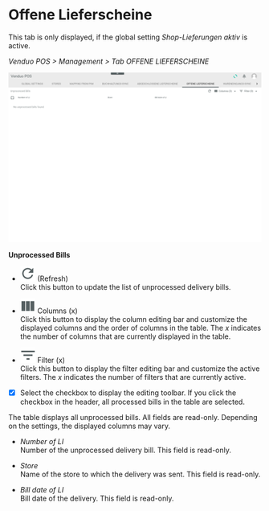 # Offene Lieferscheine

This tab is only displayed, if the global setting *Shop-Lieferungen aktiv* is active.

*Venduo POS > Management > Tab OFFENE LIEFERSCHEINE*

![Offene Lieferscheine](../../Assets/Screenshots/POS/Management/OffeneLieferscheine/OffeneLieferscheine.png "[Offene Lieferscheine]")

**Unprocessed Bills**

- ![Refresh](../../Assets/Icons/Refresh01.png "[Refresh]") (Refresh)   
    Click this button to update the list of unprocessed delivery bills.

- ![Columns](../../Assets/Icons/Columns.png "[Columns]") Columns (x)   
    Click this button to display the column editing bar and customize the displayed columns and the order of columns in the table. The *x* indicates the number of columns that are currently displayed in the table.

- ![Filter](../../Assets/Icons/Filter.png "[Filter]") Filter (x)   
    Click this button to display the filter editing bar and customize the active filters. The *x* indicates the number of filters that are currently active.

- [x]    
    Select the checkbox to display the editing toolbar. If you click the checkbox in the header, all processed bills in the table are selected.

The table displays all unprocessed bills. All fields are read-only. Depending on the settings, the displayed columns may vary.

- *Number of LI*   
    Number of the unprocessed delivery bill. This field is read-only.

- *Store*   
    Name of the store to which the delivery was sent. This field is read-only.

- *Bill date of LI*   
    Bill date of the delivery. This field is read-only.


[comment]: <> (to be completed)
